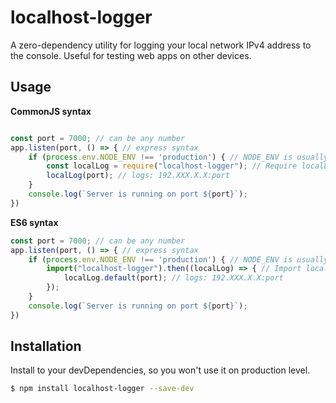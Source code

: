 # localhost-logger

A zero-dependency utility for logging your local network IPv4 address to the console. Useful for testing web apps on other devices.

## Usage
**CommonJS syntax**  
```js

const port = 7000; // can be any number
app.listen(port, () => { // express syntax
	if (process.env.NODE_ENV !== 'production') { // NODE_ENV is usually set to 'production' on hosting platforms like Heroku.
		const localLog = require("localhost-logger"); // Require localLog here, so it won't be used in a production environment.
		localLog(port); // logs: 192.XXX.X.X:port
	}
	console.log(`Server is running on port ${port}`);
})
```

**ES6 syntax**
```js
const port = 7000; // can be any number
app.listen(port, () => { // express syntax
	if (process.env.NODE_ENV !== 'production') { // NODE_ENV is usually set to 'production' on hosting platforms like Heroku.
		import("localhost-logger").then((localLog) => { // Import localLog here, so it won't be used in a production environment.
			localLog.default(port); // logs: 192.XXX.X.X:port
		});
	}
	console.log(`Server is running on port ${port}`);
})
```

## Installation
Install to your devDependencies, so you won't use it on production level.  
```sh
$ npm install localhost-logger --save-dev
```